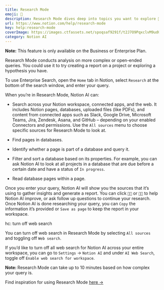 ```yaml
---
title: Research Mode
emoji: 🧪
description: Research Mode dives deep into topics you want to explore 🧪
url: https://www.notion.com/help/research-mode
key: help:research-mode
coverImage: https://images.ctfassets.net/spoqsaf9291f/t2J7O9PqxclvM9udGFoEZ/07cdec4a35aa78bf98d6b8a361378d1b/Reference_Visuals_Research_Mode.png
category: Notion AI
---
```


**Note:** This feature is only available on the Business or Enterprise Plan.

Research Mode conducts analysis on more complex or open-ended queries. You could use it to try creating a report on a project or exploring a hypothesis you have.

[](//videos.ctfassets.net/spoqsaf9291f/4oLKPa58yVogowUCZJJKo7/c6caa16d493860b95e0be6689432d87a/Personal_Agent_Research_Mode.mp4)

To use Enterprise Search, open the `Home` tab in Notion, select `Research` at the bottom of the search window, and enter your query.

When you’re in Research Mode, Notion AI can:

* Search across your Notion workspace, connected apps, and the web. It includes Notion pages, databases, uploaded files (like PDFs), and content from connected apps such as Slack, Google Drive, Microsoft Teams, Jira, Zendesk, Asana, and GitHub – depending on your enabled Connectors and permissions. Use the `All sources` menu to choose specific sources for Research Mode to look at.

* Find pages in databases.

* Identify whether a page is part of a database and query it.

* Filter and sort a database based on its properties. For example, you can ask Notion AI to look at all projects in a database that are due before a certain date and have a status of `In progress`.

* Read database pages within a page.

Once you enter your query, Notion AI will show you the sources that it’s using to gather insights and generate a report. You can click `👍🏼` or `👎🏼` to help Notion AI improve, or ask follow up questions to continue your research. Once Notion AI is done researching your query, you can `Copy` the information it’s provided or `Save as page` to keep the report in your workspace.

hc: turn off web search

You can turn off web search in Research Mode by selecting `All sources` and toggling off `Web search`.

If you’d like to turn off all web search for Notion AI across your entire workspace, you can go to `Settings` → `Notion AI` and under `AI Web Search`, toggle off `Enable web search for workspace`.

**Note:&#x20;**&#x52;esearch Mode can take up to 10 minutes based on how complex your query is.

Find inspiration for using Research Mode [here →](https://www.notion.com/help/guides/power-your-deep-work-using-research-mode-in-notion)
